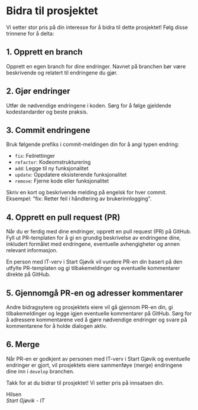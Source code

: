 # Bidra til prosjektet

Vi setter stor pris på din interesse for å bidra til dette prosjektet! 
Følg disse trinnene for å delta:

## 1. Opprett en branch

Opprett en egen branch for dine endringer. Navnet på branchen bør være beskrivende og relatert til endringene du gjør.

## 2. Gjør endringer

Utfør de nødvendige endringene i koden. Sørg for å følge gjeldende kodestandarder og beste praksis.

## 3. Commit endringene

Bruk følgende prefiks i commit-meldingen din for å angi typen endring:

- `fix`: Feilrettinger
- `refactor`: Kodeomstrukturering
- `add`: Legge til ny funksjonalitet
- `update`: Oppdatere eksisterende funksjonalitet
- `remove`: Fjerne kode eller funksjonalitet

Skriv en kort og beskrivende melding på engelsk for hver commit. Eksempel: "fix: Retter feil i håndtering av brukerinnlogging".

## 4. Opprett en pull request (PR)

Når du er ferdig med dine endringer, opprett en pull request (PR) på GitHub. Fyll ut PR-templaten for å gi en grundig beskrivelse av endringene dine, inkludert formålet med endringene, eventuelle avhengigheter og annen relevant informasjon.

En person med IT-verv i Start Gjøvik vil vurdere PR-en din basert på den utfylte PR-templaten og gi tilbakemeldinger og eventuelle kommentarer direkte på GitHub.

## 5. Gjennomgå PR-en og adresser kommentarer

Andre bidragsytere og prosjektets eiere vil gå gjennom PR-en din, gi tilbakemeldinger og legge igjen eventuelle kommentarer på GitHub. Sørg for å adressere kommentarene ved å gjøre nødvendige endringer og svare på kommentarene for å holde dialogen aktiv.

## 6. Merge

Når PR-en er godkjent av personen med IT-verv i Start Gjøvik og eventuelle endringer er gjort, vil prosjektets eiere sammenføye (merge) endringene dine inn i `develop` branchen.

Takk for at du bidrar til prosjektet! Vi setter pris på innsatsen din.

Hilsen <br>
_Start Gjøvik - IT_